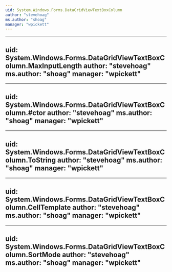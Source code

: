 ```yaml
---
uid: System.Windows.Forms.DataGridViewTextBoxColumn
author: "stevehoag"
ms.author: "shoag"
manager: "wpickett"
---
```


---
uid: System.Windows.Forms.DataGridViewTextBoxColumn.MaxInputLength
author: "stevehoag"
ms.author: "shoag"
manager: "wpickett"
---

---
uid: System.Windows.Forms.DataGridViewTextBoxColumn.#ctor
author: "stevehoag"
ms.author: "shoag"
manager: "wpickett"
---

---
uid: System.Windows.Forms.DataGridViewTextBoxColumn.ToString
author: "stevehoag"
ms.author: "shoag"
manager: "wpickett"
---

---
uid: System.Windows.Forms.DataGridViewTextBoxColumn.CellTemplate
author: "stevehoag"
ms.author: "shoag"
manager: "wpickett"
---

---
uid: System.Windows.Forms.DataGridViewTextBoxColumn.SortMode
author: "stevehoag"
ms.author: "shoag"
manager: "wpickett"
---
